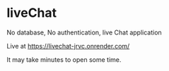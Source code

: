 # liveChat
No database, No authentication, live Chat application

Live at https://livechat-jrvc.onrender.com/

It may take minutes to open some time.
